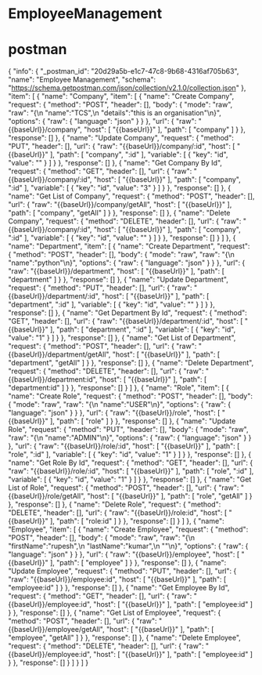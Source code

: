# EmployeeManagement

postman
=======
{
	"info": {
		"_postman_id": "20d29a5b-e1c7-47c8-9b68-4316af705b63",
		"name": "Employee Management",
		"schema": "https://schema.getpostman.com/json/collection/v2.1.0/collection.json"
	},
	"item": [
		{
			"name": "Company",
			"item": [
				{
					"name": "Create Company",
					"request": {
						"method": "POST",
						"header": [],
						"body": {
							"mode": "raw",
							"raw": "{\n    \"name\":\"TCS\",\n    \"details\":\"this is an organisation\"\n}",
							"options": {
								"raw": {
									"language": "json"
								}
							}
						},
						"url": {
							"raw": "{{baseUrl}}/company",
							"host": [
								"{{baseUrl}}"
							],
							"path": [
								"company"
							]
						}
					},
					"response": []
				},
				{
					"name": "Update Company",
					"request": {
						"method": "PUT",
						"header": [],
						"url": {
							"raw": "{{baseUrl}}/company/:id",
							"host": [
								"{{baseUrl}}"
							],
							"path": [
								"company",
								":id"
							],
							"variable": [
								{
									"key": "id",
									"value": ""
								}
							]
						}
					},
					"response": []
				},
				{
					"name": "Get Company By Id",
					"request": {
						"method": "GET",
						"header": [],
						"url": {
							"raw": "{{baseUrl}}/company/:id",
							"host": [
								"{{baseUrl}}"
							],
							"path": [
								"company",
								":id"
							],
							"variable": [
								{
									"key": "id",
									"value": "3"
								}
							]
						}
					},
					"response": []
				},
				{
					"name": "Get List of Company",
					"request": {
						"method": "POST",
						"header": [],
						"url": {
							"raw": "{{baseUrl}}/company/getAll",
							"host": [
								"{{baseUrl}}"
							],
							"path": [
								"company",
								"getAll"
							]
						}
					},
					"response": []
				},
				{
					"name": "Delete Company",
					"request": {
						"method": "DELETE",
						"header": [],
						"url": {
							"raw": "{{baseUrl}}/company/:id",
							"host": [
								"{{baseUrl}}"
							],
							"path": [
								"company",
								":id"
							],
							"variable": [
								{
									"key": "id",
									"value": ""
								}
							]
						}
					},
					"response": []
				}
			]
		},
		{
			"name": "Department",
			"item": [
				{
					"name": "Create Department",
					"request": {
						"method": "POST",
						"header": [],
						"body": {
							"mode": "raw",
							"raw": "{\n    \"name\":\"python\"\n}",
							"options": {
								"raw": {
									"language": "json"
								}
							}
						},
						"url": {
							"raw": "{{baseUrl}}/department",
							"host": [
								"{{baseUrl}}"
							],
							"path": [
								"department"
							]
						}
					},
					"response": []
				},
				{
					"name": "Update Department",
					"request": {
						"method": "PUT",
						"header": [],
						"url": {
							"raw": "{{baseUrl}}/department/:id",
							"host": [
								"{{baseUrl}}"
							],
							"path": [
								"department",
								":id"
							],
							"variable": [
								{
									"key": "id",
									"value": ""
								}
							]
						}
					},
					"response": []
				},
				{
					"name": "Get Department By Id",
					"request": {
						"method": "GET",
						"header": [],
						"url": {
							"raw": "{{baseUrl}}/department/:id",
							"host": [
								"{{baseUrl}}"
							],
							"path": [
								"department",
								":id"
							],
							"variable": [
								{
									"key": "id",
									"value": "1"
								}
							]
						}
					},
					"response": []
				},
				{
					"name": "Get List of Department",
					"request": {
						"method": "POST",
						"header": [],
						"url": {
							"raw": "{{baseUrl}}/department/getAll",
							"host": [
								"{{baseUrl}}"
							],
							"path": [
								"department",
								"getAll"
							]
						}
					},
					"response": []
				},
				{
					"name": "Delete Department",
					"request": {
						"method": "DELETE",
						"header": [],
						"url": {
							"raw": "{{baseUrl}}/department:id",
							"host": [
								"{{baseUrl}}"
							],
							"path": [
								"department:id"
							]
						}
					},
					"response": []
				}
			]
		},
		{
			"name": "Role",
			"item": [
				{
					"name": "Create Role",
					"request": {
						"method": "POST",
						"header": [],
						"body": {
							"mode": "raw",
							"raw": "{\n    \"name\":\"USER\"\n}",
							"options": {
								"raw": {
									"language": "json"
								}
							}
						},
						"url": {
							"raw": "{{baseUrl}}/role",
							"host": [
								"{{baseUrl}}"
							],
							"path": [
								"role"
							]
						}
					},
					"response": []
				},
				{
					"name": "Update Role",
					"request": {
						"method": "PUT",
						"header": [],
						"body": {
							"mode": "raw",
							"raw": "{\n    \"name\":\"ADMIN\"\n}",
							"options": {
								"raw": {
									"language": "json"
								}
							}
						},
						"url": {
							"raw": "{{baseUrl}}/role/:id",
							"host": [
								"{{baseUrl}}"
							],
							"path": [
								"role",
								":id"
							],
							"variable": [
								{
									"key": "id",
									"value": "1"
								}
							]
						}
					},
					"response": []
				},
				{
					"name": "Get Role By Id",
					"request": {
						"method": "GET",
						"header": [],
						"url": {
							"raw": "{{baseUrl}}/role/:id",
							"host": [
								"{{baseUrl}}"
							],
							"path": [
								"role",
								":id"
							],
							"variable": [
								{
									"key": "id",
									"value": "1"
								}
							]
						}
					},
					"response": []
				},
				{
					"name": "Get List of Role",
					"request": {
						"method": "POST",
						"header": [],
						"url": {
							"raw": "{{baseUrl}}/role/getAll",
							"host": [
								"{{baseUrl}}"
							],
							"path": [
								"role",
								"getAll"
							]
						}
					},
					"response": []
				},
				{
					"name": "Delete Role",
					"request": {
						"method": "DELETE",
						"header": [],
						"url": {
							"raw": "{{baseUrl}}/role:id",
							"host": [
								"{{baseUrl}}"
							],
							"path": [
								"role:id"
							]
						}
					},
					"response": []
				}
			]
		},
		{
			"name": "Employee",
			"item": [
				{
					"name": "Create Employee",
					"request": {
						"method": "POST",
						"header": [],
						"body": {
							"mode": "raw",
							"raw": "{\n    \"firstName\":\"rupesh\",\n    \"lastName\":\"kumar\",\n    \"\"\n}",
							"options": {
								"raw": {
									"language": "json"
								}
							}
						},
						"url": {
							"raw": "{{baseUrl}}/employee",
							"host": [
								"{{baseUrl}}"
							],
							"path": [
								"employee"
							]
						}
					},
					"response": []
				},
				{
					"name": "Update Employee",
					"request": {
						"method": "PUT",
						"header": [],
						"url": {
							"raw": "{{baseUrl}}/employee:id",
							"host": [
								"{{baseUrl}}"
							],
							"path": [
								"employee:id"
							]
						}
					},
					"response": []
				},
				{
					"name": "Get Employee By Id",
					"request": {
						"method": "GET",
						"header": [],
						"url": {
							"raw": "{{baseUrl}}/employee:id",
							"host": [
								"{{baseUrl}}"
							],
							"path": [
								"employee:id"
							]
						}
					},
					"response": []
				},
				{
					"name": "Get List of Employee",
					"request": {
						"method": "POST",
						"header": [],
						"url": {
							"raw": "{{baseUrl}}/employee/getAll",
							"host": [
								"{{baseUrl}}"
							],
							"path": [
								"employee",
								"getAll"
							]
						}
					},
					"response": []
				},
				{
					"name": "Delete Employee",
					"request": {
						"method": "DELETE",
						"header": [],
						"url": {
							"raw": "{{baseUrl}}/employee:id",
							"host": [
								"{{baseUrl}}"
							],
							"path": [
								"employee:id"
							]
						}
					},
					"response": []
				}
			]
		}
	]
}

